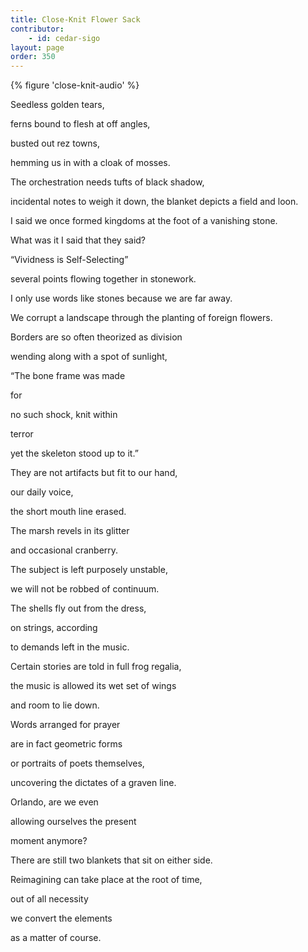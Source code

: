 ```yaml
---
title: Close-Knit Flower Sack
contributor:
    - id: cedar-sigo
layout: page
order: 350
---
```


{% figure 'close-knit-audio' %}

<div class="poem-container">
<div class="poem">
<p>Seedless golden tears,</p>
<p>ferns bound to flesh at off angles,</p>
<p>busted out rez towns,</p>
<p>hemming us in with a cloak of mosses.</p>
<p>The orchestration needs tufts of black shadow,</p>
<p>incidental notes to weigh it down, the blanket depicts a field and loon.</p>
<p>I said we once formed kingdoms at the foot of a vanishing stone.</p>
<p>What was it I said that they said?</p>
<p>“Vividness is Self-Selecting”</p>
<p>several points flowing together in stonework.</p>
<p>I only use words like stones because we are far away.</p>
<p>We corrupt a landscape through the planting of foreign flowers.</p>
<p>Borders are so often theorized as division</p>
<p>wending along with a spot of sunlight,</p>
<p class="indent">“The bone frame was made</p>
<p class="indent">for</p>
<p class="indent">no such shock, knit within</p>
<p class="indent">terror</p>
<p class="indent">yet the skeleton stood up to it.”</p>
<p class="indent">They are not artifacts but fit to our hand,</p>
<p class="indent">our daily voice,</p>
<p class="indent">the short mouth line erased.</p>
<p class="indent">The marsh revels in its glitter</p>
<p class="indent">and occasional cranberry.</p>
<p class="indent">The subject is left purposely unstable,</p>
<p class="indent">we will not be robbed of continuum.</p>
<p class="indent">The shells fly out from the dress,</p>
<p class="indent">on strings, according</p>
<p class="indent">to demands left in the music.</p>
<p class="indent">Certain stories are told in full frog regalia,</p>
<p class="indent">the music is allowed its wet set of wings</p>
<p class="indent">and room to lie down.</p>
<p class="indent">Words arranged for prayer</p>
<p class="indent">are in fact geometric forms</p>
<p class="indent">or portraits of poets themselves,</p>
<p class="indent">uncovering the dictates of a graven line.</p>
<p class="indent">Orlando, are we even</p>
<p class="indent">allowing ourselves the present</p>
<p class="indent">moment anymore?</p>
<p class="indent">There are still two blankets that sit on either side.</p>
<p class="indent">Reimagining can take place at the root of time,</p>
<p class="indent">out of all necessity</p>
<p class="indent">we convert the elements</p>
<p class="indent">as a matter of course.</p>
</div></div>